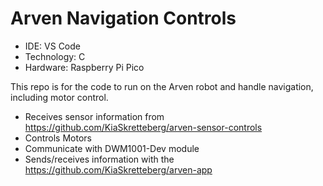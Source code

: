 # Arven Navigation Controls

- IDE: VS Code
- Technology: C
- Hardware: Raspberry Pi Pico

This repo is for the code to run on the Arven robot and handle navigation, including motor control.

- Receives sensor information from https://github.com/KiaSkretteberg/arven-sensor-controls
- Controls Motors
- Communicate with DWM1001-Dev module
- Sends/receives information with the https://github.com/KiaSkretteberg/arven-app
